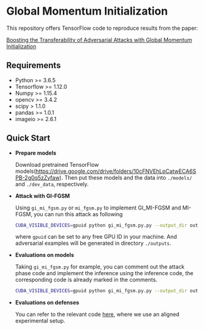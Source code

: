 # Global Momentum Initialization

This repository offers TensorFlow code to reproduce results from the paper:

[Boosting the Transferability of Adversarial Attacks with Global Momentum
Initialization](https://arxiv.org/abs/2211.11236)


## Requirements

- Python >= 3.6.5
- Tensorflow >= 1.12.0
- Numpy >= 1.15.4
- opencv >= 3.4.2
- scipy > 1.1.0
- pandas >= 1.0.1
- imageio >= 2.6.1


## Quick Start

- **Prepare models**

  Download pretrained TensorFlow models(https://drive.google.com/drive/folders/10cFNVEhLpCatwECA6SPB-2g0q5zZyfaw). Then put these models and the data into `./models/` and `./dev_data`, respectively.

- **Attack with GI-FGSM**

  Using `gi_mi_fgsm.py` or `mi_fgsm.py` to implement GI_MI-FGSM and MI-FGSM,  you can run this attack as following
  
  ```bash
  CUDA_VISIBLE_DEVICES=gpuid python gi_mi_fgsm.py.py --output_dir outputs
  ```
  where `gpuid` can be set to any free GPU ID in your machine. And adversarial examples will be generated in directory `./outputs`.
  
- **Evaluations on models**

  Taking `gi_mi_fgsm.py` for example, you can comment out the attack phase code and implement the inference using the inference code, the corresponding code is already marked in the comments.

  ```bash
  CUDA_VISIBLE_DEVICES=gpuid python gi_mi_fgsm.py.py --output_dir outputs
  ```

- **Evaluations on defenses**

    You can refer to the relevant code [here](https://github.com/JHL-HUST/VT), where we use an aligned experimental setup.
